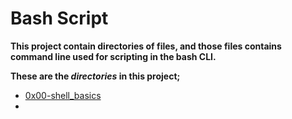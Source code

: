 # Bash Script

**This project contain directories of files, and those files contains command line used for scripting in the bash CLI.**

**These are the _directories_ in this project;**
- [0x00-shell_basics](https://github.com/dukeyico/alx-system_engineering-devops/tree/master/0x00-shell_basics)
-
